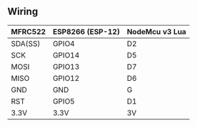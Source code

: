 ## Wiring

|MFRC522|ESP8266 (ESP-12)| NodeMcu v3 Lua |
|--|--|--|
| SDA(SS)| GPIO4  | D2 |
| SCK    | GPIO14 | D5 |
| MOSI   | GPIO13 | D7 |
| MISO   | GPIO12 | D6 |
| GND    | GND    | G  |
| RST    | GPIO5  | D1 |
| 3.3V   | 3.3V	  | 3V |
